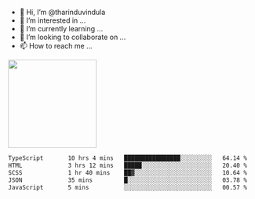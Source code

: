 - 👋 Hi, I’m @tharinduvindula
- 👀 I’m interested in ...
- 🌱 I’m currently learning ...
- 💞️ I’m looking to collaborate on ...
- 📫 How to reach me ...

<!---
tharinduvindula/tharinduvindula is a ✨ special ✨ repository because its `README.md` (this file) appears on your GitHub profile.
You can click the Preview link to take a look at your changes.
--->

<img height="180em" src="https://github-readme-stats.vercel.app/api?username=tharinduvindula&show_icons=true&hide_border=false&&count_private=true&include_all_commits=true" />


<!--START_SECTION:waka-->

```txt
TypeScript       10 hrs 4 mins   ████████████████░░░░░░░░░   64.14 %
HTML             3 hrs 12 mins   █████░░░░░░░░░░░░░░░░░░░░   20.40 %
SCSS             1 hr 40 mins    ██▓░░░░░░░░░░░░░░░░░░░░░░   10.64 %
JSON             35 mins         █░░░░░░░░░░░░░░░░░░░░░░░░   03.78 %
JavaScript       5 mins          ░░░░░░░░░░░░░░░░░░░░░░░░░   00.57 %
```

<!--END_SECTION:waka-->
